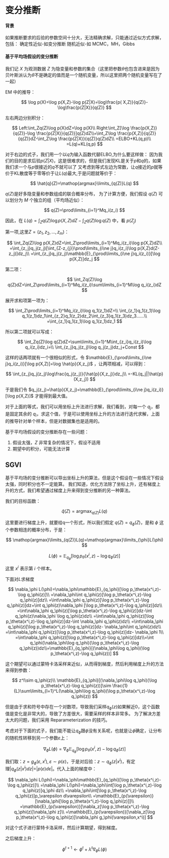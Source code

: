 # 变分推断

#### 背景

如果推断要求的后验的参数空间十分大，无法精确求解，只能通过近似方式求解，包括：
确定性近似-如变分推断
随机近似-如 MCMC，MH，Gibbs

#### 基于平均场假设的变分推断

我们记 $X$ 为观测数据
$Z$ 为隐变量和参数的集合（这里把参数$\theta$也包含进来是因为贝叶斯派认为$\theta$不是确定的值而是一个随机变量，所以这里把两个随机变量写在了一起）

EM 中的推导：

$$
\log p(X)=\log p(X,Z)-\log p(Z|X)=\log\frac{p(
X,Z)}{q(Z)}-\log\frac{p(Z|X)}{q(Z)}
$$

左右两边分别积分：

$$
Left:\int_Zq(Z)\log p(X)dZ=\log p(X)\\
Right:\int_Z[\log \frac{p(X,Z)}{q(Z)}-\log \frac{p(Z|X)}{q(Z)}]q(Z)dZ\\=\int_Z\log \frac{p(X,Z)}{q(Z)}{q(Z)}dZ-\int_Z\log \frac{p(Z|X)}{q(Z)}q(Z)dZ\\
=ELBO+KL(q,p)\\
=L(q)+KL(q,p)
$$

对于右边的式子，我们用一个以$q$为输入函数代替ELBO,为什么要这样做：
因为我们的目的是求后验$p(Z|X)$，这是很难求的，但是我们发现KL是关于$p$和$q$的，如果我们求一个与$p$很接近的$q$不就可以了
又考虑到等式左边为常数，让$q$接近的$p$就等价于KL散度等于零等价于让$L(q)$最大,于是问题就等价于：

$$
\hat{q}(Z)=\mathop{argmax}\limits_{q(Z)}L(q)
$$

$q(Z)$是好多隐变量和参数组成的联合概率分布， 为了计算方便，我们假设 $q(Z)$ 可以划分为 $M$ 个独立的组（平均场近似）：

$$
q(Z)=\prod\limits_{i=1}^Mq_i(z_i)
$$

因此，在 $L(q)=\int_Zq(Z)\log p(X,Z)dZ-\int_Zq(Z)\log{q(Z)}$ 中，看 $p(Z_j)$

第一项,这里$Z=(z_1,z_2,...,z_m)$：

$$
\int_Zq(Z)\log p(X,Z)dZ=\int_Z\prod\limits_{i=1}^Mq_i(z_i)\log p(X,Z)dZ\\
=\int_{z_j}q_j(z_j)[\int_{Z-z_{j}}\prod\limits_{i\ne j}q_i(z_i)\log p(X,Z)d(Z-z_j)]dz_j\\
=\int_{z_j}q_j(z_j)\mathbb{E}_{\prod\limits_{i\ne j}q_i(z_i)}[\log p(X,Z)]dz_j
$$

第二项：

$$
\int_Zq(Z)\log q(Z)dZ=\int_Z\prod\limits_{i=1}^Mq_i(z_i)\sum\limits_{i=1}^M\log q_i(z_i)dZ
$$

展开求和项第一项为：

$$
\int_Z\prod\limits_{i=1}^Mq_i(z_i)\log q_1(z_1)dZ=\\
\int_{z_1}q_1(z_1)\log q_1(z_1)dz_1\int_{z_2}q_1(z_2)dz_2\int_{z_3}q_1(z_3)dz_3......\\
=\int_{z_1}q_1(z_1)\log q_1(z_1)dz_1
$$

所以第二项就可以写成：

$$
\int_Zq(Z)\log q(Z)dZ=\sum\limits_{i=1}^M\int_{z_i}q_i(z_i)\log q_i(z_i)dz_i=\\
\int_{z_j}q_j(z_j)\log q_j(z_j)dz_j+Const
$$

这样的话两项就有一个很相似的形式，令 $\mathbb{E}_{\prod\limits_{i\ne j}q_i(z_i)}[\log p(X,Z)]=\log \hat{p}(X,z_j)$ ，让两项相减，可以得到：

$$
\int_{z_j}q_j(z_j)\log\frac{q_j(z_j)}{\hat{p}(X,z_j)}dz_j\\
=-KL(q_j||\hat{p}(X,z_j))
$$

于是我们令 $q_j(z_j)=\hat{p}(X,z_j)=\mathbb{E}_{\prod\limits_{i\ne j}q_i(z_i)}[\log p(X,Z)]$ 才能得到最大值。

对于上面的等式，我们可以用坐标上升法进行求解，我们看到，对每一个 $q_j$，都是固定其余的 $q_i$，求这个值，于是可以使用坐标上升的方法进行迭代求解，上面的推导针对单个样本，但是对数据集也是适用的。

基于平均场假设的变分推断存在一些问题：

1. 假设太强，$Z$ 非常复杂的情况下，假设不适用
2. 期望中的积分，可能无法计算

## SGVI

基于平均场的变分推断可以导出坐标上升的算法，但是这个假设在一些情况下假设太强，同时积分也不一定能算。
我们知道，优化方法除了坐标上升，还有梯度上升的方式，我们希望通过梯度上升来得到变分推断的另一种算法。

我们的目标函数：

$$
\hat{q}(Z)=\mathop{argmax}_{q(Z)}L(q)
$$

这里要进行梯度上升，就要给q一个形式，所以我们假定 $q(Z)=q_\phi(Z)$，是和 $\phi$ 这个参数相连的概率分布，于是：

$$
\mathop{argmax}\limits_{q(Z)}L(q)=\mathop{argmax}\limits_{\phi}L(\phi)
$$


$$
L(\phi)=\mathbb{E}_{q_\phi}[\log p_\theta(x^i,z)-\log q_\phi(z)]
$$

这里 $x^i$ 表示第 $i$ 个样本。

下面对$L$求梯度

$$
\nabla_\phi L(\phi)=\nabla_\phi\mathbb{E}_{q_\phi}[\log p_\theta(x^i,z)-\log q_\phi(z)]\\
=\nabla_\phi\int q_\phi(z)[\log p_\theta(x^i,z)-\log q_\phi(z)]dz\\
=\int\nabla_\phi q_\phi(z)[\log p_\theta(x^i,z)-\log q_\phi(z)]dz+\int q_\phi(z)\nabla_\phi [\log p_\theta(x^i,z)-\log q_\phi(z)]dz\\
=\int\nabla_\phi q_\phi(z)[\log p_\theta(x^i,z)-\log q_\phi(z)]dz-\int q_\phi(z)\nabla_\phi \log q_\phi(z)dz\\
=\int\nabla_\phi q_\phi(z)[\log p_\theta(x^i,z)-\log q_\phi(z)]dz-\int \nabla_\phi q_\phi(z)dz\\
=\int\nabla_\phi q_\phi(z)[\log p_\theta(x^i,z)-\log q_\phi(z)]dz- \nabla_\phi\int q_\phi(z)dz\\
=\int\nabla_\phi q_\phi(z)[\log p_\theta(x^i,z)-\log q_\phi(z)]dz- \nabla_\phi 1\\
=\int\nabla_\phi q_\phi(z)[\log p_\theta(x^i,z)-\log q_\phi(z)]dz\\=\int q_\phi(\nabla_\phi\log q_\phi)(\log p_\theta(x^i,z)-\log q_\phi(z))dz\\=\mathbb{E}_{q_\phi}[(\nabla_\phi\log q_\phi)(\log p_\theta(x^i,z)-\log q_\phi(z))]
$$

这个期望可以通过蒙特卡洛采样来近似，从而得到梯度，然后利用梯度上升的方法来得到参数：





$$
z^l\sim q_\phi(z)\\
\mathbb{E}_{q_\phi}[(\nabla_\phi\log q_\phi)(\log p_\theta(x^i,z)-\log q_\phi(z))]\sim \frac{1}{L}\sum\limits_{l=1}^L(\nabla_\phi\log q_\phi)(\log p_\theta(x^i,z)-\log q_\phi(z))
$$

但是由于求和符号中存在一个对数项，导致我们采样$q_\phi(z)$如果解近0，这个函数值是变化是非常大的，导致了方差很大，需要采样的样本非常多。
为了解决方差太大的问题，我们采用 Reparameterization 的技巧。

考虑对于下面的式子，我们能不能让$q_\phi$跟$\phi$没有关系呢，也就是让$\phi$确定，让分布的随机性转移到另一个参数$\varepsilon$上：

$$
\nabla_\phi L(\phi)=\nabla_\phi\mathbb{E}_{q_\phi}[\log p_\theta(x^i,z)-\log q_\phi(z)]
$$

我们取：$z=g_\phi(\varepsilon,x^i),\varepsilon\sim p(\varepsilon)$，于是对后验：$z\sim q_\phi(z|x^i)$，有定理$|q_\phi(z|x^i)dz|=|p(\varepsilon)d\varepsilon|$。代入上面的梯度中：

$$
\nabla_\phi L(\phi)=\nabla_\phi\mathbb{E}_{q_\phi}[\log p_\theta(x^i,z)-\log q_\phi(z)]\\
=\nabla_\phi L(\phi)=\nabla_\phi\int[\log p_\theta(x^i,z)-\log q_\phi(z)]q_\phi dz\\
=\nabla_\phi\int[\log p_\theta(x^i,z)-\log q_\phi(z)]p_\varepsilon d\varepsilon\\
=\mathbb{E}_{p(\varepsilon)}[\nabla_\phi[\log p_\theta(x^i,z)-\log q_\phi(z)]]\\
=\mathbb{E}_{p(\varepsilon)}[\nabla_z[\log p_\theta(x^i,z)-\log q_\phi(z)]\nabla_\phi z]\\
=\mathbb{E}_{p(\varepsilon)}[\nabla_z[\log p_\theta(x^i,z)-\log q_\phi(z)]\nabla_\phi g_\phi(\varepsilon,x^i)]
$$

对这个式子进行蒙特卡洛采样，然后计算期望，得到梯度。

之后梯度上升：

$$
\phi^{t+1}\leftarrow\phi^{t}+\lambda^t\nabla_\phi L(\phi)
$$

